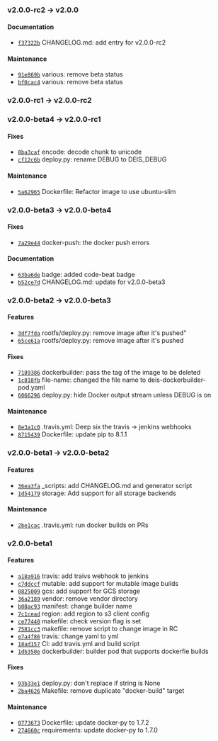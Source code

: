 ### v2.0.0-rc2 -> v2.0.0

#### Documentation

- [`f37322b`](https://github.com/deis/dockerbuilder/commit/f37322b0bffd7c10fa3e66ebdc33e874e633b265) CHANGELOG.md: add entry for v2.0.0-rc2

#### Maintenance

- [`91e869b`](https://github.com/deis/dockerbuilder/commit/91e869bedcb382d0c7514f279e7c850e673c00a4) various: remove beta status
- [`bf0cac4`](https://github.com/deis/dockerbuilder/commit/bf0cac43af800d8f66677084ff1a2589cf644485) various: remove beta status

### v2.0.0-rc1 -> v2.0.0-rc2

### v2.0.0-beta4 -> v2.0.0-rc1

#### Fixes

 - [`8ba3caf`](https://github.com/deis/dockerbuilder/commit/8ba3cafdbf0411c1d0543aae7fad364207e72bee) encode: decode chunk to unicode
 - [`cf12c6b`](https://github.com/deis/dockerbuilder/commit/cf12c6b122c1beee477be6f3391de0bdf86599c1) deploy.py: rename DEBUG to DEIS_DEBUG

#### Maintenance

 - [`5a62965`](https://github.com/deis/dockerbuilder/commit/5a62965f345ab668a1098dfe1d24ad0176143ed6) Dockerfile: Refactor image to use ubuntu-slim

### v2.0.0-beta3 -> v2.0.0-beta4

#### Fixes

 - [`7a29e44`](https://github.com/deis/dockerbuilder/commit/7a29e44d44e12ae6543f0c69eac6121721ac8b01) docker-push: the docker push errors

#### Documentation

 - [`63ba6de`](https://github.com/deis/dockerbuilder/commit/63ba6de33d1cdde4f9d33b6af394b6480887053d) badge: added code-beat badge
 - [`b52ce7d`](https://github.com/deis/dockerbuilder/commit/b52ce7ddfb07811984a1db1ab558cfa62261c9b8) CHANGELOG.md: update for v2.0.0-beta3

### v2.0.0-beta2 -> v2.0.0-beta3

#### Features

 - [`3df7fda`](https://github.com/deis/dockerbuilder/commit/3df7fda820ea2b2d0a3d567565de7d2095f1025e) rootfs/deploy.py: remove image after it's pushed"
 - [`65ce61a`](https://github.com/deis/dockerbuilder/commit/65ce61a9a14a65457c504f7b51c8e67dc58bff80) rootfs/deploy.py: remove image after it's pushed

#### Fixes

 - [`7189386`](https://github.com/deis/dockerbuilder/commit/718938627f7436bd345a980b38536692ba74d3ff) dockerbuilder: pass the tag of the image to be deleted
 - [`1c818fb`](https://github.com/deis/dockerbuilder/commit/1c818fb159254d4a73fe92eaf08edf550543a8f1) file-name: changed the file name to deis-dockerbuilder-pod.yaml
 - [`6066296`](https://github.com/deis/dockerbuilder/commit/60662962262e9088ce6bf6697c9e89493076b8d1) deploy.py: hide Docker output stream unless DEBUG is on

#### Maintenance

 - [`8e3a1c0`](https://github.com/deis/dockerbuilder/commit/8e3a1c092d3c9c5e553e1c58fe15793dbca8536f) .travis.yml: Deep six the travis -> jenkins webhooks
 - [`8715439`](https://github.com/deis/dockerbuilder/commit/8715439f86aef82856f2ce30100f89593dc37d9b) Dockerfile: update pip to 8.1.1

### v2.0.0-beta1 -> v2.0.0-beta2

#### Features

 - [`36ea3fa`](https://github.com/deis/dockerbuilder/commit/36ea3fa8aa3f1eec31677304b2ef5caa800dcc8d) _scripts: add CHANGELOG.md and generator script
 - [`1d54179`](https://github.com/deis/dockerbuilder/commit/1d541794e8022acbac81dd37c94e10fbba412876) storage: Add support for all storage backends

#### Maintenance

 - [`2be1cac`](https://github.com/deis/dockerbuilder/commit/2be1cacfb7a0e5d4b87d55e8d9ce8966d4d4d81c) .travis.yml: run docker builds on PRs

### v2.0.0-beta1

#### Features

 - [`a18a916`](https://github.com/deis/dockerbuilder/commit/a18a9163d985934347b35504fa618b841b938bf3) travis: add traivs webhook to jenkins
 - [`c7ddccf`](https://github.com/deis/dockerbuilder/commit/c7ddccf3205e468d0ce3a881148dc9eb4b65e31b) mutable: add support for mutable image builds
 - [`0825009`](https://github.com/deis/dockerbuilder/commit/082500922b933a32c4174c4985f12e3e13ccba8a) gcs: add support for GCS storage
 - [`36a2189`](https://github.com/deis/dockerbuilder/commit/36a218979e609b5adfb55a6a99f9e2ab6c636ff4) vendor: remove vendor directory
 - [`b08ac93`](https://github.com/deis/dockerbuilder/commit/b08ac93844de77d132daafed87a0cecc9805e662) manifest: change builder name
 - [`7c1cead`](https://github.com/deis/dockerbuilder/commit/7c1cead1ab4e5ce18f39aa659280e9f9ecbf6908) region: add region to s3 client config
 - [`ce77440`](https://github.com/deis/dockerbuilder/commit/ce77440ddd6e62c2ce35804b461ca2998ae89b8c) makefile: check version flag is set
 - [`7581cc3`](https://github.com/deis/dockerbuilder/commit/7581cc340abea866eef5fd764102911e7ca2f481) makefile: remove script to change image in RC
 - [`e7a4f86`](https://github.com/deis/dockerbuilder/commit/e7a4f86f1a2fc24403264ffe536c8beae73abc59) travis: change yaml to yml
 - [`18ad157`](https://github.com/deis/dockerbuilder/commit/18ad1578cde336bf6b6cdb84537bec50fbf4400c) CI: add travis.yml and build script
 - [`1db350e`](https://github.com/deis/dockerbuilder/commit/1db350ea3de1a051be2af5045e57cc55038d93d2) dockerbuilder: builder pod that supports dockerfie builds

#### Fixes

 - [`93b33e1`](https://github.com/deis/dockerbuilder/commit/93b33e1637c52d925183fdf2d7009d4f8e3c3915) deploy.py: don't replace if string is None
 - [`2ba4626`](https://github.com/deis/dockerbuilder/commit/2ba4626188519bc8b9019a539348ba6c0cb81261) Makefile: remove duplicate "docker-build" target

#### Maintenance

 - [`0773673`](https://github.com/deis/dockerbuilder/commit/0773673ee5266fc4883497006c129f6645b71e2b) Dockerfile: update docker-py to 1.7.2
 - [`274660c`](https://github.com/deis/dockerbuilder/commit/274660ce6bfaf589adcd6350ce4db8b85a2de363) requirements: update docker-py to 1.7.0
